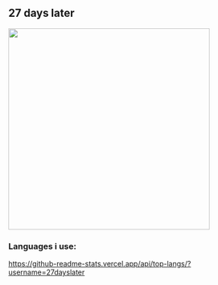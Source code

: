 ## **27 days later**  

<img width="400" src="https://dsc-readme.tsuni.dev/api/user/1428739912462635009"/>  

### Languages i use:
https://github-readme-stats.vercel.app/api/top-langs/?username=27dayslater
